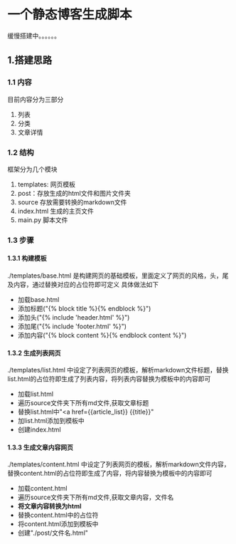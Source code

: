 # 一个静态博客生成脚本

缓慢搭建中。。。。。。


## 1.搭建思路

### 1.1 内容
目前内容分为三部分
1) 列表
2) 分类
3) 文章详情

### 1.2 结构
框架分为几个模块
1) templates: 网页模板
2) post：存放生成的html文件和图片文件夹
3) source 存放需要转换的markdown文件
4) index.html 生成的主页文件
5) main.py 脚本文件

### 1.3 步骤

#### 1.3.1 构建模板
./templates/base.html 是构建网页的基础模板，里面定义了网页的风格，头，尾及内容，通过替换对应的占位符即可定义
具体做法如下
* 加载base.html
* 添加标题("{% block title %}{% endblock %}")
* 添加头("{% include 'header.html' %}")
* 添加尾("{% include 'footer.html' %}")
* 添加内容("{% block content %}{% endblock content %}")

#### 1.3.2 生成列表网页

./templates/list.html 中设定了列表网页的模板，解析markdown文件标题，替换list.html的占位符即生成了列表内容，将列表内容替换为模板中的内容即可

* 加载list.html
* 遍历source文件夹下所有md文件,获取文章标题
* 替换list.html中"<a href={{article_list}}  {{title}}</a>"
* 加list.html添加到模板中
* 创建index.html

#### 1.3.3 生成文章内容网页
./templates/content.html 中设定了列表网页的模板，解析markdown文件内容，替换content.html的占位符即生成了内容，将内容替换为模板中的内容即可

* 加载content.html
* 遍历source文件夹下所有md文件,获取文章内容，文件名
* **将文章内容转换为html**
* 替换content.html中的占位符
* 将content.html添加到模板中
* 创建"./post/文件名.html"

